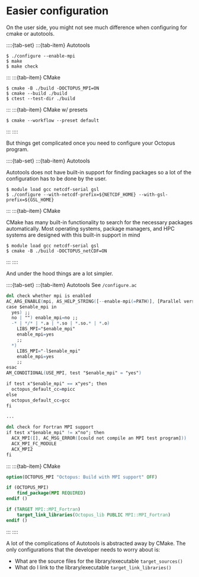 # Easier configuration

On the user side, you might not see much difference when configuring for cmake or autotools.

::::{tab-set}
:::{tab-item} Autotools
```console
$ ./configure --enable-mpi
$ make
$ make check
```
:::
:::{tab-item} CMake
```console
$ cmake -B ./build -DOCTOPUS_MPI=ON
$ cmake --build ./build
$ ctest --test-dir ./build
```
:::
:::{tab-item} CMake w/ presets
```console
$ cmake --workflow --preset default
```
:::
::::

But things get complicated once you need to configure your Octopus program.

::::{tab-set}
:::{tab-item} Autotools

Autotools does not have built-in support for finding packages so a lot of
the configuration has to be done by the user.

```console
$ module load gcc netcdf-serial gsl
$ ./configure --with-netcdf-prefix=${NETCDF_HOME} --with-gsl-prefix=${GSL_HOME}
```
:::
:::{tab-item} CMake

CMake has many built-in functionality to search for the necessary packages
automatically. Most operating systems, package managers, and HPC systems
are designed with this built-in support in mind

```console
$ module load gcc netcdf-serial gsl
$ cmake -B ./build -DOCTOPUS_netCDF=ON
```
:::
::::

And under the hood things are a lot simpler.

::::{tab-set}
:::{tab-item} Autotools
See `/configure.ac`

```m4
dnl check whether mpi is enabled
AC_ARG_ENABLE(mpi, AS_HELP_STRING([--enable-mpi(=PATH)], [Parallel version. For ancient versions of MPI, you may need to specify PATH for MPI libs.]))
case $enable_mpi in
  yes) ;;
  no | "") enable_mpi=no ;;
  -* | */* | *.a | *.so | *.so.* | *.o)
    LIBS_MPI="$enable_mpi"
    enable_mpi=yes
    ;;
  *)
    LIBS_MPI="-l$enable_mpi"
    enable_mpi=yes
    ;;
esac
AM_CONDITIONAL(USE_MPI, test "$enable_mpi" = "yes")

if test x"$enable_mpi" == x"yes"; then
  octopus_default_cc=mpicc
else
  octopus_default_cc=gcc
fi

...

dnl check for Fortran MPI support
if test x"$enable_mpi" != x"no"; then
  ACX_MPI([], AC_MSG_ERROR([could not compile an MPI test program]))
  ACX_MPI_FC_MODULE
  ACX_MPI2
fi
```
:::
:::{tab-item} CMake
```cmake
option(OCTOPUS_MPI "Octopus: Build with MPI support" OFF)

if (OCTOPUS_MPI)
	find_package(MPI REQUIRED)
endif ()

if (TARGET MPI::MPI_Fortran)
	target_link_libraries(Octopus_lib PUBLIC MPI::MPI_Fortran)
endif ()
```
:::
::::

A lot of the complications of Autotools is abstracted away by CMake. The only
configurations that the developer needs to worry about is:
- What are the source files for the library/executable `target_sources()`
- What do I link to the library/executable `target_link_libraries()`
